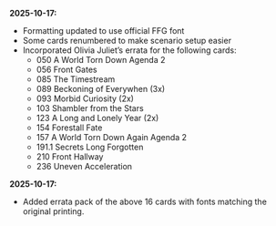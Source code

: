 **2025-10-17:**
  - Formatting updated to use official FFG font
  - Some cards renumbered to make scenario setup easier
  - Incorporated Olivia Juliet’s errata for the following cards:
    - 050 A World Torn Down Agenda 2
    - 056 Front Gates
    - 085 The Timestream
    - 089 Beckoning of Everywhen (3x)
    - 093 Morbid Curiosity (2x)
    - 103 Shambler from the Stars
    - 123 A Long and Lonely Year (2x)
    - 154 Forestall Fate
    - 157 A World Torn Down Again Agenda 2
    - 191.1 Secrets Long Forgotten
    - 210 Front Hallway
    - 236 Uneven Acceleration

**2025-10-17:**
  - Added errata pack of the above 16 cards with fonts matching the original printing.
